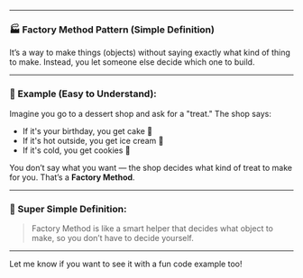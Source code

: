 
---

### 🏭 **Factory Method Pattern (Simple Definition)**

It’s a way to make things (objects) without saying exactly what kind of thing to make. Instead, you let someone else decide which one to build.

---

### 🧁 Example (Easy to Understand):

Imagine you go to a dessert shop and ask for a "treat."
The shop says:

* If it's your birthday, you get cake 🎂
* If it's hot outside, you get ice cream 🍦
* If it's cold, you get cookies 🍪

You don’t say what you want — the shop decides what kind of treat to make for you. That’s a **Factory Method**.

---

### 🧠 Super Simple Definition:

> Factory Method is like a smart helper that decides what object to make, so you don’t have to decide yourself.

---

Let me know if you want to see it with a fun code example too!
